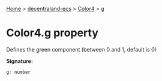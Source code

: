 [Home](./index) &gt; [decentraland-ecs](./decentraland-ecs.md) &gt; [Color4](./decentraland-ecs.color4.md) &gt; [g](./decentraland-ecs.color4.g.md)

# Color4.g property

Defines the green component (between 0 and 1, default is 0)

**Signature:**
```javascript
g: number
```
